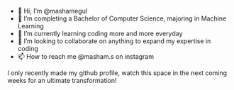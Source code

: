 - 👋 Hi, I’m @mashamegul
- 👀 I’m completing a Bachelor of Computer Science, majoring in Machine Learning
- 🌱 I’m currently learning coding more and more everyday
- 💞️ I’m looking to collaborate on anything to expand my expertise in coding
- 📫 How to reach me @masham.s on instagram

I only recently made my github profile, watch this space in the next coming weeks for an ultimate transformation!
